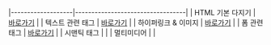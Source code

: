 |-------------------|----------------------------------|
| HTML 기본 다지기   | [바로가기](HTML5/00/README.md)   |
| 텍스트 관련 태그   | [바로가기](HTML5/01/README.md)   |
| 하이퍼링크 & 이미지 | [바로가기](HTML5/02/README.md)   |
| 폼 관련 태그      | [바로가기](HTML5/03/README.md)   |
| 시맨틱 태그       | []()                            |
| 멀티미디어        | []()                            |
